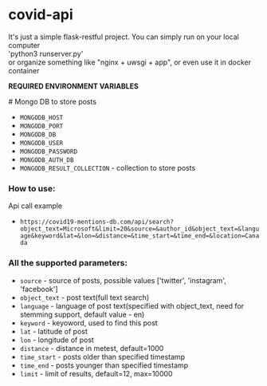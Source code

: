 # covid-api

It's just a simple flask-restful project. You can simply run on your local computer  
'python3 runserver.py'  
or organize something like "nginx + uwsgi + app", or even use it in docker container  

<b>REQUIRED ENVIRONMENT VARIABLES</b>

\# Mongo DB to store posts
- `MONGODB_HOST`
- `MONGODB_PORT`
- `MONGODB_DB`
- `MONGODB_USER`
- `MONGODB_PASSWORD`
- `MONGODB_AUTH_DB`
- `MONGODB_RESULT_COLLECTION` - collection to store posts  

### How to use:
Api call example
- `https://covid19-mentions-db.com/api/search?object_text=Microsoft&limit=20&source=&author_id&object_text=&language&keyword&lat=&lon=&distance=&time_start=&time_end=&location=Canada`


### All the supported parameters:
- `source` - source of posts, possible values ['twitter', 'instagram', 'facebook']  
- `object_text` - post text(full text search)  
- `language` - language of post text(specified with object_text, need for stemming support, default value - en)  
- `keyword` - keyoword, used to find this post  
- `lat` - latitude of post  
- `lon` - longitude of post  
- `distance` - distance in metest, default=1000  
- `time_start` - posts older than specified timestamp  
- `time_end` - posts younger than specified timestamp  
- `limit` - limit of results, default=12, max=10000  
